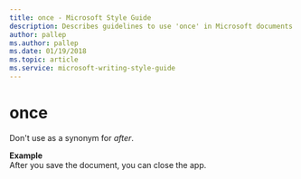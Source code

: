 ```yaml
---
title: once - Microsoft Style Guide
description: Describes guidelines to use 'once' in Microsoft documents and provides examples.
author: pallep
ms.author: pallep
ms.date: 01/19/2018
ms.topic: article
ms.service: microsoft-writing-style-guide
---
```


# once

Don't use as a synonym for *after*.

**Example**  
After you save the document, you can close the app.
